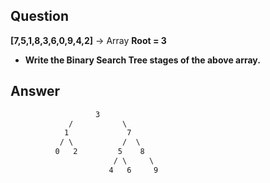 ## **Question**
**[7,5,1,8,3,6,0,9,4,2]** -> Array 
**Root = 3**
- **Write the Binary Search Tree stages of the above array.**

## Answer

```html
                   3
             /           \
            1             7
           / \           /  \
          0   2         5    8
                       / \     \
                      4   6     9


```
